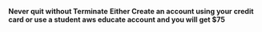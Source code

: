 **Never quit without Terminate**
**Either Create an account using your credit card or use a student aws educate account and you will get $75**
